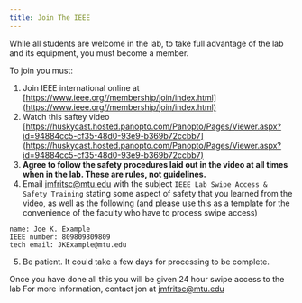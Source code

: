```yaml
---
title: Join The IEEE
---
```

While all students are welcome in the lab, to take full advantage of the lab and its equipment, you must become a member.

To join you must:
1. Join IEEE international online at [https://www.ieee.org//membership/join/index.html](https://www.ieee.org//membership/join/index.html)
2. Watch this saftey video [https://huskycast.hosted.panopto.com/Panopto/Pages/Viewer.aspx?id=94884cc5-cf35-48d0-93e9-b369b72ccbb7](https://huskycast.hosted.panopto.com/Panopto/Pages/Viewer.aspx?id=94884cc5-cf35-48d0-93e9-b369b72ccbb7)
3. **Agree to follow the safety procedures laid out in the video at all times when in the lab. These are rules, not guidelines.**
4. Email [jmfritsc@mtu.edu](mailto:ieee@mtu.edu?Subject=IEEE%20Lab%20Swipe%20Access%20&%20Safety%20Training) with the subject `IEEE Lab Swipe Access & Safety Training` stating some aspect of safety that you learned from the video, as well as the following (and please use this as a template for the convenience of the faculty who have to process swipe access)
```
name: Joe K. Example
IEEE number: 809809809809 
tech email: JKExample@mtu.edu
```
5. Be patient. It could take a few days for processing to be complete.


Once you have done all this you will be given 24 hour swipe access to the lab
For more information, contact jon at [jmfritsc@mtu.edu](mailto:ieee@mtu.edu)
